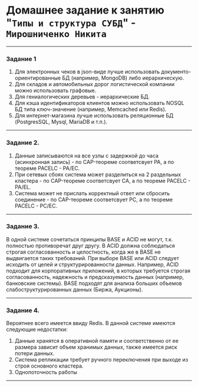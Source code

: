 # Домашнее задание к занятию "`Типы и структура СУБД`" - `Мирошниченко Никита`


---

### Задание 1

1) Для электронных чеков в json-виде лучше использовать документо-ориентированные БД (например, MongoDB) либо иерархическую.
2) Для складов и автомобильных дорог логистической компании можно использовать графовые.
3) Для гениалогических деревьев - иерархические БД.
4) Для кэша идентификаторов клиентов можно использовать NOSQL БД типа ключ-значение (например, Memcached или Redis).
5) Для интернет-магазина лучше использовать реляционные БД (PostgresSQL, Mysql, MariaDB и т.п.).

---

### Задание 2. 

1) Данные записываются на все узлы с задержкой до часа (асинхронная запись) - по CAP-теореме соответсвует PA, а по теореме PACELC - PA/EC.
2) При сетевых сбоях система может разделиться на 2 раздельных кластера - по CAP-теореме соответсвует CA, а по теореме PACELC - PA/EL.
3) Система может не прислать корректный ответ или сбросить соединение - по CAP-теореме соответсвует PC, а по теореме PACELC - PC/EC.

---

### Задание 3. 

В одной системе сочетаться принципы BASE и ACID не могут, т.к. полностью противоречат друг другу. В ACID должна соблюдаться строгая согласованность и целостность, когда же в BASE не выдвигается таких требований. При выборе BASE или ACID следует исходить от целей и структурированности данных. Например, ACID подходит для корпоративных приложений, в которых требуется строгая согласованность, надежность и предсказуемость данных (например, банковские системы). BASE подходят для анализа больших объемов слабоструктурированных данных (Биржа, Аукционы).

--- 

### Задание 4. 

Вероятнее всего имеется ввиду Redis. В данной системе имеются следующие недостатки:
1) Данные хранятся в оперативной памяти и соответственно от ее размера зависит объем хранимых данных, также имеется риск потери данных.
2) Система репликации требует ручного переключения при выходе из строя основного кластера.
3) Однопоточность работы

---
